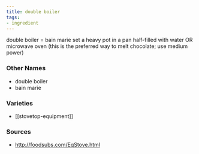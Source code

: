 ```yaml
---
title: double boiler
tags:
- ingredient
---
```

double boiler = bain marie set a heavy pot in a pan half-filled with water OR microwave oven (this is the preferred way to melt chocolate; use medium power)

### Other Names

* double boiler
* bain marie

### Varieties

* [[stovetop-equipment]]

### Sources
* http://foodsubs.com/EqStove.html
